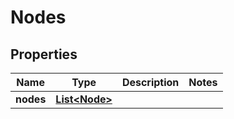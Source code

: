

# Nodes


## Properties

| Name | Type | Description | Notes |
|------------ | ------------- | ------------- | -------------|
|**nodes** | [**List&lt;Node&gt;**](Node.md) |  |  |



